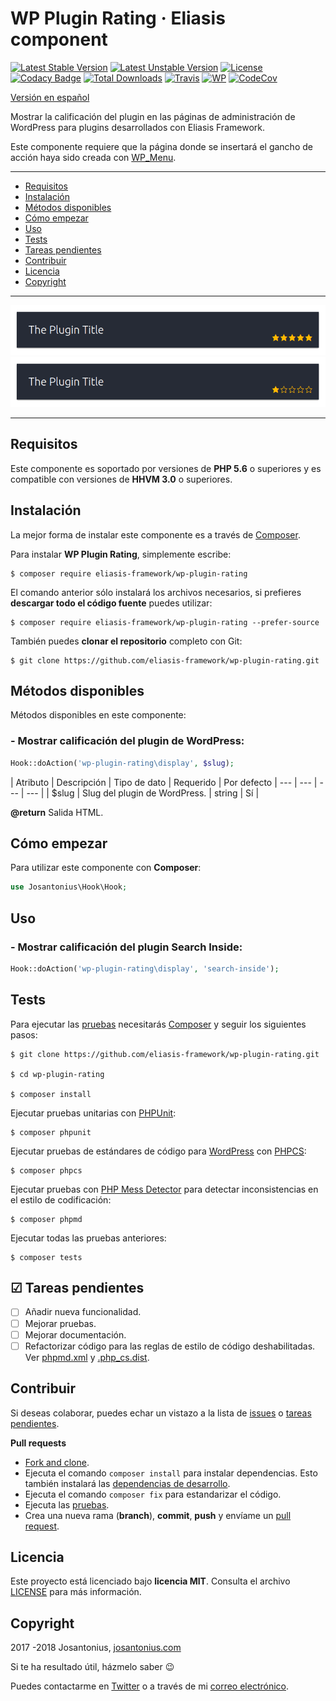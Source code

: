 # WP Plugin Rating · Eliasis component

[![Latest Stable Version](https://poser.pugx.org/eliasis-framework/wp-plugin-rating/v/stable)](https://packagist.org/packages/eliasis-framework/wp-plugin-rating) [![Latest Unstable Version](https://poser.pugx.org/eliasis-framework/wp-plugin-rating/v/unstable)](https://packagist.org/packages/eliasis-framework/wp-plugin-rating) [![License](https://poser.pugx.org/eliasis-framework/wp-plugin-rating/license)](LICENSE) [![Codacy Badge](https://api.codacy.com/project/badge/Grade/ae4f0c7f751a449eaa616be5e38a6c2c)](https://www.codacy.com/app/Josantonius/wp-plugin-rating?utm_source=github.com&amp;utm_medium=referral&amp;utm_content=eliasis-framework/wp-plugin-rating&amp;utm_campaign=Badge_Grade) [![Total Downloads](https://poser.pugx.org/eliasis-framework/wp-plugin-rating/downloads)](https://packagist.org/packages/eliasis-framework/wp-plugin-rating) [![Travis](https://travis-ci.org/eliasis-framework/wp-plugin-rating.svg)](https://travis-ci.org/eliasis-framework/wp-plugin-rating) [![WP](https://img.shields.io/badge/WordPress-Standar-1abc9c.svg)](https://github.com/WordPress-Coding-Standards/WordPress-Coding-Standards/) [![CodeCov](https://codecov.io/gh/eliasis-framework/wp-plugin-rating/branch/master/graph/badge.svg)](https://codecov.io/gh/eliasis-framework/wp-plugin-rating)

[Versión en español](README-ES.md)

Mostrar la calificación del plugin en las páginas de administración de WordPress para plugins desarrollados con Eliasis Framework.

Este componente requiere que la página donde se insertará el gancho de acción haya sido creada con [WP_Menu](https://github.com/Josantonius/WP_Menu).

---

- [Requisitos](#requisitos)
- [Instalación](#instalación)
- [Métodos disponibles](#métodos-disponibles)
- [Cómo empezar](#cómo-empezar)
- [Uso](#uso)
- [Tests](#tests)
- [Tareas pendientes](#-tareas-pendientes)
- [Contribuir](#contribuir)
- [Licencia](#licencia)
- [Copyright](#copyright)

---

<p align="center">
    <img src="resources/screenshot-1.png" alt="">
    <img src="resources/screenshot-2.png" alt="">
</p>

---

## Requisitos

Este componente es soportado por versiones de **PHP 5.6** o superiores y es compatible con versiones de **HHVM 3.0** o superiores.

## Instalación 

La mejor forma de instalar este componente es a través de [Composer](http://getcomposer.org/download/).

Para instalar **WP Plugin Rating**, simplemente escribe:

    $ composer require eliasis-framework/wp-plugin-rating

El comando anterior sólo instalará los archivos necesarios, si prefieres **descargar todo el código fuente** puedes utilizar:

    $ composer require eliasis-framework/wp-plugin-rating --prefer-source

También puedes **clonar el repositorio** completo con Git:

    $ git clone https://github.com/eliasis-framework/wp-plugin-rating.git

## Métodos disponibles

Métodos disponibles en este componente:

### - Mostrar calificación del plugin de WordPress:

```php
Hook::doAction('wp-plugin-rating\display', $slug);
```

| Atributo | Descripción | Tipo de dato | Requerido | Por defecto
| --- | --- | --- | --- |
| $slug | Slug del plugin de WordPress. | string | Sí |

**@return** Salida HTML.

## Cómo empezar

Para utilizar este componente con **Composer**:

```php
use Josantonius\Hook\Hook;
```

## Uso

### - Mostrar calificación del plugin Search Inside:

```php
Hook::doAction('wp-plugin-rating\display', 'search-inside');
```

## Tests 

Para ejecutar las [pruebas](tests) necesitarás [Composer](http://getcomposer.org/download/) y seguir los siguientes pasos:

    $ git clone https://github.com/eliasis-framework/wp-plugin-rating.git
    
    $ cd wp-plugin-rating

    $ composer install

Ejecutar pruebas unitarias con [PHPUnit](https://phpunit.de/):

    $ composer phpunit

Ejecutar pruebas de estándares de código para [WordPress](https://github.com/WordPress-Coding-Standards/WordPress-Coding-Standards/) con [PHPCS](https://github.com/squizlabs/PHP_CodeSniffer):

    $ composer phpcs

Ejecutar pruebas con [PHP Mess Detector](https://phpmd.org/) para detectar inconsistencias en el estilo de codificación:

    $ composer phpmd

Ejecutar todas las pruebas anteriores:

    $ composer tests

## ☑ Tareas pendientes

- [ ] Añadir nueva funcionalidad.
- [ ] Mejorar pruebas.
- [ ] Mejorar documentación.
- [ ] Refactorizar código para las reglas de estilo de código deshabilitadas. Ver [phpmd.xml](phpmd.xml) y [.php_cs.dist](.php_cs.dist).

## Contribuir

Si deseas colaborar, puedes echar un vistazo a la lista de
[issues](https://github.com/eliasis-framework/wp-plugin-rating/issues) o [tareas pendientes](#-tareas-pendientes).

**Pull requests**

* [Fork and clone](https://help.github.com/articles/fork-a-repo).
* Ejecuta el comando `composer install` para instalar dependencias.
  Esto también instalará las [dependencias de desarrollo](https://getcomposer.org/doc/03-cli.md#install).
* Ejecuta el comando `composer fix` para estandarizar el código.
* Ejecuta las [pruebas](#tests).
* Crea una nueva rama (**branch**), **commit**, **push** y envíame un
  [pull request](https://help.github.com/articles/using-pull-requests).

## Licencia

Este proyecto está licenciado bajo **licencia MIT**. Consulta el archivo [LICENSE](LICENSE) para más información.

## Copyright

2017 -2018 Josantonius, [josantonius.com](https://josantonius.com/)

Si te ha resultado útil, házmelo saber :wink:

Puedes contactarme en [Twitter](https://twitter.com/Josantonius) o a través de mi [correo electrónico](mailto:hello@josantonius.com).
